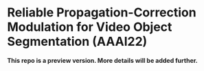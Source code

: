 # Reliable Propagation-Correction Modulation for Video Object Segmentation (AAAI22)


**This repo is a preview version. More details will be added further.**
